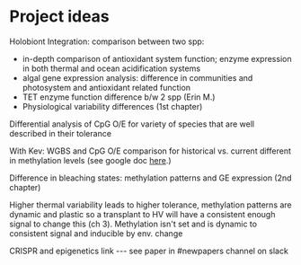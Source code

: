 # Project ideas

Holobiont Integration: comparison between two spp:  
- in-depth comparison of antioxidant system function; enzyme expression in both thermal and ocean acidification systems  
- algal gene expression analysis: difference in communities and photosystem and antioxidant related function  
- TET enzyme function difference b/w 2 spp (Erin M.)  
- Physiological variability differences (1st chapter)

Differential analysis of CpG O/E for variety of species that are well described in their tolerance  

With Kev: WGBS and CpG O/E comparison for historical vs. current different in methylation levels (see google doc [here](https://docs.google.com/document/d/1DgdaTkA-k0s6mpmhNOIgqzoPjsVEJjd4DWl56Lg2BLI/edit).)

Difference in bleaching states: methylation patterns and GE expression (2nd chapter)

Higher thermal variability leads to higher tolerance, methylation patterns are dynamic and plastic so a transplant to HV will have a consistent enough signal to change this (ch 3). Methylation isn't set and is dynamic to consistent signal and inducible by env. change

CRISPR and epigenetics link --- see paper in #newpapers channel on slack 
